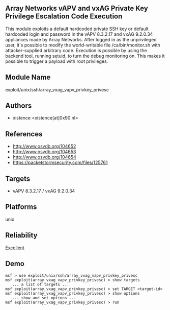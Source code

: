 ## Array Networks vAPV and vxAG Private Key Privilege Escalation Code Execution

This module exploits a default hardcoded private SSH key or 
default hardcoded login and password in the vAPV 8.3.2.17 
and vxAG 9.2.0.34 appliances made by Array Networks. After 
logged in as the unprivileged user, it's possible to modify 
the world-writable file /ca/bin/monitor.sh with 
attacker-supplied arbitrary code. Execution is possible by 
using the backend tool, running setuid, to turn the debug 
monitoring on. This makes it possible to trigger a payload 
with root privileges.


## Module Name
exploit/unix/ssh/array_vxag_vapv_privkey_privesc

## Authors
* xistence <xistence[at]0x90.nl>


## References
* http://www.osvdb.org/104652
* http://www.osvdb.org/104653
* http://www.osvdb.org/104654
* https://packetstormsecurity.com/files/125761



## Targets
* vAPV 8.3.2.17 / vxAG 9.2.0.34


## Platforms
unix

## Reliability
[Excellent](https://github.com/rapid7/metasploit-framework/wiki/Exploit-Ranking)

## Demo

```
msf > use exploit/unix/ssh/array_vxag_vapv_privkey_privesc
msf exploit(array_vxag_vapv_privkey_privesc) > show targets
   ... a list of targets ...
msf exploit(array_vxag_vapv_privkey_privesc) > set TARGET <target-id>
msf exploit(array_vxag_vapv_privkey_privesc) > show options
   ... show and set options ...
msf exploit(array_vxag_vapv_privkey_privesc) > run
```
    
    